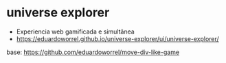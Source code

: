 # universe explorer

- Experiencia web gamificada e simultânea
- https://eduardoworrel.github.io/universe-explorer/ui/universe-explorer/

base: https://github.com/eduardoworrel/move-div-like-game
